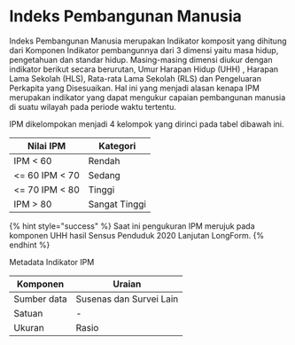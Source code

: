 # Indeks Pembangunan Manusia

Indeks Pembangunan Manusia merupakan Indikator komposit yang dihitung dari Komponen Indikator pembangunnya dari 3 dimensi yaitu masa hidup, pengetahuan dan standar hidup. Masing-masing dimensi diukur dengan indikator berikut secara berurutan, Umur Harapan Hidup (UHH) , Harapan Lama Sekolah (HLS), Rata-rata Lama Sekolah (RLS) dan Pengeluaran Perkapita yang Disesuaikan. Hal ini yang menjadi alasan kenapa IPM merupakan indikator yang dapat mengukur capaian pembangunan manusia di suatu wilayah pada periode waktu tertentu.

&#x20;IPM dikelompokan menjadi 4 kelompok yang dirinci pada tabel dibawah ini.

| Nilai IPM      | Kategori      |
| -------------- | ------------- |
| IPM < 60       | Rendah        |
| <= 60 IPM < 70 | Sedang        |
| <= 70 IPM < 80 | Tinggi        |
| IPM > 80       | Sangat Tinggi |

{% hint style="success" %}
Saat ini pengukuran IPM merujuk pada komponen UHH hasil Sensus Penduduk 2020 Lanjutan LongForm.
{% endhint %}

Metadata Indikator IPM



| Komponen    | Uraian                  |
| ----------- | ----------------------- |
| Sumber data | Susenas dan Survei Lain |
| Satuan      | -                       |
| Ukuran      | Rasio                   |
